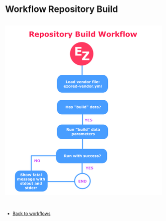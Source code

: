 # Workflow Repository Build

<br />

<img src="../extras/images/doc-workflow-repository-build.png?v=2017-12-15" alt="EzoRed">

<br />
<br />
<br />

- [Back to workflows](WORKFLOWS.md)
  
